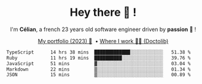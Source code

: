 <h1 align="center">Hey there 👋 !</h1>

<p align="center">I'm <b>Célian</b>, a french 23 years old software engineer driven by <b>passion</b> 👀 !</p>
<p align="center">
  <a href="https://celian.cloud">My portfolio (2023) 🚀</a> 
  ‎ •‎ 
  <a href="https://doctolib.com">Where I work 👨‍⚕️ (Doctolib)</a> 
</p>

<!--START_SECTION:waka-->

```txt
TypeScript      14 hrs 38 mins  █████████████░░░░░░░░░░░░   51.38 %
Ruby            11 hrs 19 mins  ██████████░░░░░░░░░░░░░░░   39.76 %
JavaScript      51 mins         ▓░░░░░░░░░░░░░░░░░░░░░░░░   03.04 %
Markdown        22 mins         ▒░░░░░░░░░░░░░░░░░░░░░░░░   01.34 %
JSON            15 mins         ▒░░░░░░░░░░░░░░░░░░░░░░░░   00.89 %
```

<!--END_SECTION:waka-->

